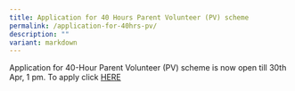 ```yaml
---
title: Application for 40 Hours Parent Volunteer (PV) scheme
permalink: /application-for-40hrs-pv/
description: ""
variant: markdown
---
```

<p>Application for 40-Hour Parent Volunteer (PV) scheme is now open till 30th Apr, 1 pm. To apply click <a href="https://drive.google.com/file/d/1xJP-tSMmLp8acYL-EJU0xVD7KjNgkRv-/view?usp=sharing" rel="noopener">HERE</a></p>